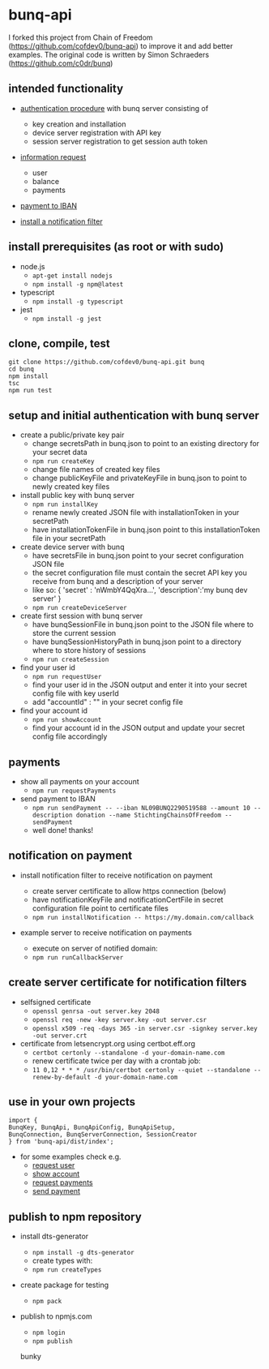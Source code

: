 # bunq-api
I forked this project from Chain of Freedom (https://github.com/cofdev0/bunq-api) to improve it and add better examples.
The original code is written by Simon Schraeders (https://github.com/c0dr/bunq)


## intended functionality

- [authentication procedure](https://doc.bunq.com/api/1/page/authentication) with bunq server consisting of
    - key creation and installation
    - device server registration with API key
    - session server registration to get session auth token
  
    
    
- [information request](https://doc.bunq.com/api/1/call/monetary-account)
    - user
    - balance
    - payments
      
- [payment to IBAN](https://doc.bunq.com/api/1/call/payment)


- [install a notification filter](https://doc.bunq.com/api/1/page/callbacks)
    
    

## install prerequisites (as root or with sudo)
 
- node.js 
    - ```apt-get install nodejs```
    - ```npm install -g npm@latest```
- typescript 
    - ```npm install -g typescript```
- jest
    - ```npm install -g jest```


## clone, compile, test
```
git clone https://github.com/cofdev0/bunq-api.git bunq
cd bunq
npm install
tsc
npm run test
```

## setup and initial authentication with bunq server
- create a public/private key pair
    - change secretsPath in bunq.json to point to an existing directory for your secret data
    - ```npm run createKey```
    - change file names of created key files
    - change publicKeyFile and privateKeyFile in bunq.json to point to newly created key files
- install public key with bunq server
    - ```npm run installKey```
    - rename newly created JSON file with installationToken in your secretPath
    - have installationTokenFile in bunq.json point to this installationToken file in your secretPath
- create device server with bunq
    - have secretsFile in bunq.json point to your secret configuration JSON file
    - the secret configuration file must contain the secret API key you receive from bunq and a description of your server
    - like so: { 'secret' : 'nWmbY4QqXra...', 'description':'my bunq dev server' }
    - ```npm run createDeviceServer```
- create first session with bunq server
    - have bunqSessionFile in bunq.json point to the JSON file where to store the current session
    - have bunqSessionHistoryPath in bunq.json point to a directory where to store history of sessions
    - ```npm run createSession```
- find your user id
    - ```npm run requestUser```
    - find your user id in the JSON output and enter it into your secret config file with key userId
    - add "accountId" : "" in your secret config file
- find your account id
    - ```npm run showAccount```
    - find your account id in the JSON output and update your secret config file accordingly

## payments
- show all payments on your account
    - ```npm run requestPayments```
- send payment to IBAN
    - ```npm run sendPayment -- --iban NL09BUNQ2290519588 --amount 10 --description donation --name StichtingChainsOfFreedom --sendPayment```
    - well done! thanks!

## notification on payment
- install notification filter to receive notification on payment
    - create server certificate to allow https connection (below)
    - have notificationKeyFile and notificationCertFile in secret configuration file point to certificate files
    - ```npm run installNotification -- https://my.domain.com/callback```
    
- example server to receive notification on payments    
    - execute on server of notified domain: 
    - ```npm run runCallbackServer```

## create server certificate for notification filters
- selfsigned certificate
    - ```openssl genrsa -out server.key 2048``` 
    - ```openssl req -new -key server.key -out server.csr``` 
    - ```openssl x509 -req -days 365 -in server.csr -signkey server.key -out server.crt```
- certificate from letsencrypt.org using certbot.eff.org
    - ```certbot certonly --standalone -d your-domain-name.com```
    - renew certificate twice per day with a crontab job: 
    - ```11 0,12 * * * /usr/bin/certbot certonly --quiet --standalone --renew-by-default -d your-domain-name.com```
    
## use in your own projects
```
import { 
BunqKey, BunqApi, BunqApiConfig, BunqApiSetup, 
BunqConnection, BunqServerConnection, SessionCreator 
} from 'bunq-api/dist/index';
```
- for some examples check e.g.
    - [request user](https://github.com/cofdev0/bunq-api/blob/master/src/requestUser.ts)
    - [show account](https://github.com/cofdev0/bunq-api/blob/master/src/showAccount.ts)
    - [request payments](https://github.com/cofdev0/bunq-api/blob/master/src/requestPayments.ts)
    - [send payment](https://github.com/cofdev0/bunq-api/blob/master/src/requestPayments.ts)

## publish to npm repository
- install dts-generator
    - ```npm install -g dts-generator```
    - create types with: 
    - ```npm run createTypes```
- create package for testing
    - ```npm pack```
- publish to npmjs.com
    - ```npm login```
    - ```npm publish```
    
    
    bunky
